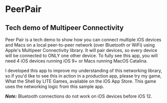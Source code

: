 # PeerPair
## Tech demo of Multipeer Connectivity

Peer Pair is a tech demo to show how you can connect multiple iOS devices and Macs on a local peer-to-peer network (over Bluetooth or WiFi) using Apple's Multipeer Connectivity library. It will pair devices, so every device will be connected to ONLY one other device. To fully see this app, you will need 4 iOS devices running iOS 9+ or Macs running MacOS Catalina.

I developed this app to improve my understanding of this networking library, so if you'd like to see this in action in a production app, please try my game, What the Shell by LITE Games, available on the iOS App Store. This game uses the networking logic from this sample app.

***Note:*** Bluetooth connections do not work on iOS devices before iOS 12.
